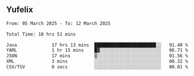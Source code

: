 ## Yufelix

<!--START_SECTION:waka-->

```txt
From: 05 March 2025 - To: 12 March 2025

Total Time: 18 hrs 51 mins

Java             17 hrs 13 mins  ███████████████████████░░   91.40 %
YAML             1 hr 15 mins    █▓░░░░░░░░░░░░░░░░░░░░░░░   06.71 %
JSON             17 mins         ▒░░░░░░░░░░░░░░░░░░░░░░░░   01.56 %
XML              3 mins          ░░░░░░░░░░░░░░░░░░░░░░░░░   00.32 %
CSV/TSV          0 secs          ░░░░░░░░░░░░░░░░░░░░░░░░░   00.01 %
```

<!--END_SECTION:waka-->


